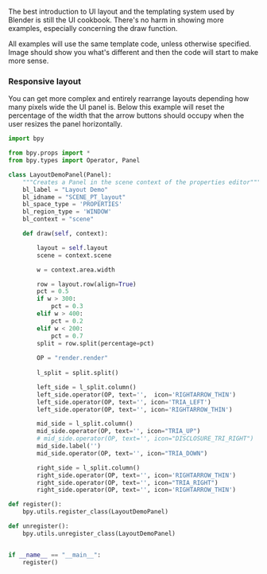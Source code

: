 The best introduction to UI layout and the templating system used by Blender is still the UI cookbook. There's no harm in showing more examples, especially concerning the draw function.

All examples will use the same template code, unless otherwise specified. Image should show you what's different and then the code will start to make more sense.

### Responsive layout

You can get more complex and entirely rearrange layouts depending how many pixels wide the UI panel is. Below this example will reset the percentage of the width that the arrow buttons should occupy when the user resizes the panel horizontally.

```python
import bpy

from bpy.props import *
from bpy.types import Operator, Panel

class LayoutDemoPanel(Panel):
    """Creates a Panel in the scene context of the properties editor"""
    bl_label = "Layout Demo"
    bl_idname = "SCENE_PT_layout"
    bl_space_type = 'PROPERTIES'
    bl_region_type = 'WINDOW'
    bl_context = "scene"

    def draw(self, context):

        layout = self.layout
        scene = context.scene

        w = context.area.width

        row = layout.row(align=True)
        pct = 0.5
        if w > 300:
            pct = 0.3
        elif w > 400:
            pct = 0.2
        elif w < 200:
            pct = 0.7
        split = row.split(percentage=pct)
        
        OP = "render.render"
        
        l_split = split.split()

        left_side = l_split.column()
        left_side.operator(OP, text='',  icon='RIGHTARROW_THIN')
        left_side.operator(OP, text='', icon='TRIA_LEFT')
        left_side.operator(OP, text='', icon='RIGHTARROW_THIN')

        mid_side = l_split.column()
        mid_side.operator(OP, text='', icon="TRIA_UP")
        # mid_side.operator(OP, text='', icon="DISCLOSURE_TRI_RIGHT")
        mid_side.label('')
        mid_side.operator(OP, text='', icon="TRIA_DOWN")     

        right_side = l_split.column()
        right_side.operator(OP, text='', icon='RIGHTARROW_THIN')
        right_side.operator(OP, text='', icon="TRIA_RIGHT")
        right_side.operator(OP, text='', icon='RIGHTARROW_THIN')

def register():
    bpy.utils.register_class(LayoutDemoPanel)

def unregister():
    bpy.utils.unregister_class(LayoutDemoPanel)


if __name__ == "__main__":
    register()
```


